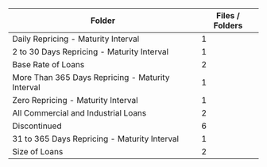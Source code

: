 | Folder                                           |   Files / Folders |
|--------------------------------------------------|-------------------|
| Daily Repricing - Maturity Interval              |                 1 |
| 2 to 30 Days Repricing - Maturity Interval       |                 1 |
| Base Rate of Loans                               |                 2 |
| More Than 365 Days Repricing - Maturity Interval |                 1 |
| Zero Repricing - Maturity Interval               |                 1 |
| All Commercial and Industrial Loans              |                 2 |
| Discontinued                                     |                 6 |
| 31 to 365 Days Repricing - Maturity Interval     |                 1 |
| Size of Loans                                    |                 2 |